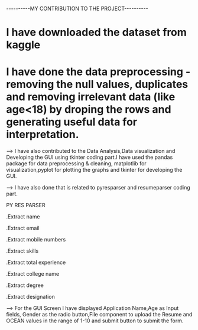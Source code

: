 ----------MY CONTRIBUTION TO THE PROJECT----------

# I have downloaded the dataset from kaggle
# I have done the data preprocessing - removing the null values, duplicates and removing irrelevant data (like age<18) by droping the rows and generating useful data for interpretation.
--> I have also contributed to the Data Analysis,Data visualization and Developing the GUI using tkinter coding part.I have used the pandas package for data preprocessing & cleaning, matplotlib for visualization,pyplot for plotting the graphs and tkinter for developing the GUI.

--> I have also done that is related to pyresparser and resumeparser coding part.

PY RES PARSER

.Extract name

.Extract email

.Extract mobile numbers

.Extract skills

.Extract total experience

.Extract college name

.Extract degree

.Extract designation

--> For the GUI Screen I have displayed Application Name,Age as Input fields, Gender as the radio button,File component to upload the Resume and OCEAN values in the range of 1-10 and submit button to submit the form.

